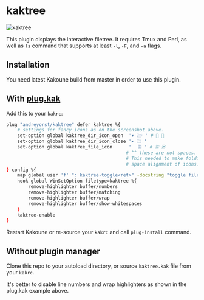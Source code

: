 # kaktree

![kaktree](https://user-images.githubusercontent.com/19470159/59667890-2d397780-91c0-11e9-9214-e32b04539e7a.png)

This plugin displays the interactive filetree. It requires Tmux and Perl, as
well as `ls` command that supports at least `-l`, `-F`, and `-a` flags.

## Installation
You need latest Kakoune build from master in order to use
this plugin.

## With [plug.kak](https://github.com/andreyorst/plug.kak)
Add this to your `kakrc`:

```sh
plug "andreyorst/kaktree" defer kaktree %{
    # settings for fancy icons as on the screenshot above.
    set-option global kaktree_dir_icon_open  '▾ 🗁 ' # 📂 📁
    set-option global kaktree_dir_icon_close '▸ 🗀 '
    set-option global kaktree_file_icon      '⠀⠀🖹 ' # 🖺 🖻
                                            # ^^ these are not spaces. It is invisible characters.
                                            # This needed to make folding work correctly if you do
                                            # space alignment of icons.
} config %{
    map global user 'f' ": kaktree-toggle<ret>" -docstring "toggle filetree panel"
    hook global WinSetOption filetype=kaktree %{
        remove-highlighter buffer/numbers
        remove-highlighter buffer/matching
        remove-highlighter buffer/wrap
        remove-highlighter buffer/show-whitespaces
    }
    kaktree-enable
}
```

Restart Kakoune or re-source your `kakrc` and call `plug-install` command.

## Without plugin manager
Clone this repo to your autoload directory, or source `kaktree.kak` file from your `kakrc`.

It's better to disable line numbers and wrap highlighters as shown in the plug.kak example above.
